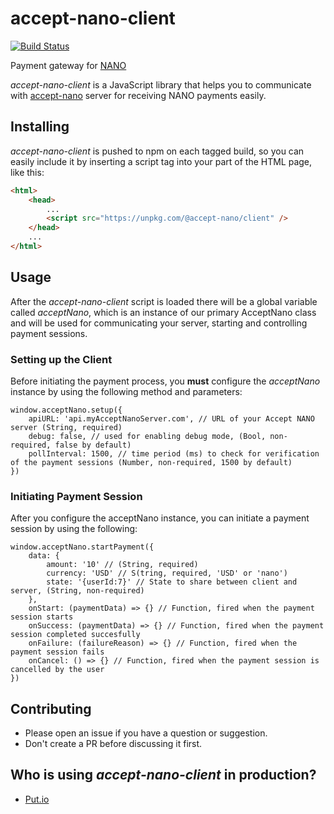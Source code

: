 # accept-nano-client

[![Build Status](https://travis-ci.org/accept-nano/accept-nano-client.svg?branch=master)](https://travis-ci.org/accept-nano/accept-nano-client)

Payment gateway for [NANO](https://nano.org)

*accept-nano-client* is a JavaScript library that helps you to communicate with [accept-nano](https://github.com/accept-nano/accept-nano) server for receiving NANO payments easily.

## Installing
*accept-nano-client* is pushed to npm on each tagged build, so you can easily include it by inserting a script tag into your <HEAD> part of the HTML page, like this:

```HTML
<html>
    <head>
        ...
        <script src="https://unpkg.com/@accept-nano/client" />
    </head>
    ...
</html>
```

## Usage
After the *accept-nano-client* script is loaded there will be a global variable called *acceptNano*, which is an instance of our primary AcceptNano class and will be used for communicating your server, starting and controlling payment sessions.

### Setting up the Client
Before initiating the payment process, you **must** configure the *acceptNano* instance by using the following method and parameters:
```JS
window.acceptNano.setup({
    apiURL: 'api.myAcceptNanoServer.com', // URL of your Accept NANO server (String, required)
    debug: false, // used for enabling debug mode, (Bool, non-required, false by default) 
    pollInterval: 1500, // time period (ms) to check for verification of the payment sessions (Number, non-required, 1500 by default)
})
```

### Initiating Payment Session
After you configure the acceptNano instance, you can initiate a payment session by using the following:
```JS
window.acceptNano.startPayment({
    data: {
        amount: '10' // (String, required)
        currency: 'USD' // S(tring, required, 'USD' or 'nano')
        state: '{userId:7}' // State to share between client and server, (String, non-required)
    },
    onStart: (paymentData) => {} // Function, fired when the payment session starts
    onSuccess: (paymentData) => {} // Function, fired when the payment session completed succesfully
    onFailure: (failureReason) => {} // Function, fired when the payment session fails
    onCancel: () => {} // Function, fired when the payment session is cancelled by the user
})
```

## Contributing

 - Please open an issue if you have a question or suggestion.
 - Don't create a PR before discussing it first.

## Who is using *accept-nano-client* in production?

 - [Put.io](https://put.io)
